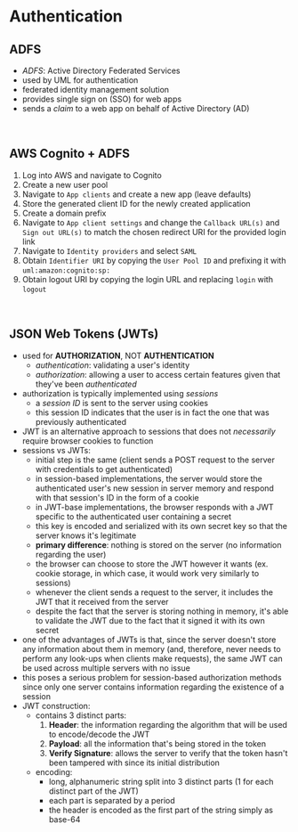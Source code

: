 # Authentication
## ADFS
- *ADFS*: Active Directory Federated Services 
- used by UML for authentication 
- federated identity management solution
- provides single sign on (SSO) for web apps
- sends a *claim* to a web app on behalf of Active Directory (AD)
<br>

## AWS Cognito + ADFS
1. Log into AWS and navigate to Cognito
2. Create a new user pool
3. Navigate to `App clients` and create a new app (leave defaults)
4. Store the generated client ID for the newly created application
5. Create a domain prefix
6. Navigate to `App client settings` and change the `Callback URL(s)` and `Sign out URL(s)` to match the chosen redirect URI for the provided login link
7. Navigate to `Identity providers` and select `SAML`
8. Obtain `Identifier URI` by copying the `User Pool ID` and prefixing it with `uml:amazon:cognito:sp:`
9. Obtain logout URI by copying the login URL and replacing `login` with `logout`
<br>

## JSON Web Tokens (JWTs)
- used for **AUTHORIZATION**, NOT **AUTHENTICATION**
	- *authentication*: validating a user's identity
	- *authorization*: allowing a user to access certain features given that they've been *authenticated*
- authorization is typically implemented using *sessions*
	- a *session ID* is sent to the server using cookies 
	- this session ID indicates that the user is in fact the one that was previously authenticated
- JWT is an alternative approach to sessions that does not *necessarily* require browser cookies to function
- sessions vs JWTs:
	- initial step is the same (client sends a POST request to the server with credentials to get authenticated)
	- in session-based implementations, the server would store the authenticated user's new session in server memory and respond with that session's ID in the form of a cookie
	- in JWT-base implementations, the browser responds with a JWT specific to the authenticated user containing a secret 
	- this key is encoded and serialized with its own secret key so that the server knows it's legitimate
	- **primary difference**: nothing is stored on the server (no information regarding the user)
	- the browser can choose to store the JWT however it wants (ex. cookie storage, in which case, it would work very similarly to sessions)
	- whenever the client sends a request to the server, it includes the JWT that it received from the server
	- despite the fact that the server is storing nothing in memory, it's able to validate the JWT due to the fact that it signed it with its own secret
- one of the advantages of JWTs is that, since the server doesn't store any information about them in memory (and, therefore, never needs to perform any look-ups when clients make requests), the same JWT can be used across multiple servers with no issue
- this poses a serious problem for session-based authorization methods since only one server contains information regarding the existence of a session
- JWT construction:
	- contains 3 distinct parts:	
		1. **Header**: the information regarding the algorithm that will be used to encode/decode the JWT
		2. **Payload**: all the information that's being stored in the token
		3. **Verify Signature**: allows the server to verify that the token hasn't been tampered with since its initial distribution 
	- encoding:
		- long, alphanumeric string split into 3 distinct parts (1 for each distinct part of the JWT)
		- each part is separated by a period 
		- the header is encoded as the first part of the string simply as base-64